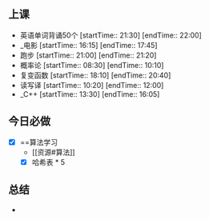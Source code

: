 ## 上课
-  英语单词背诵50个 [startTime:: 21:30]  [endTime:: 22:00]
-  _电影 [startTime:: 16:15]  [endTime:: 17:45]
-  跑步 [startTime:: 21:00]  [endTime:: 21:20]
-  概率论 [startTime:: 08:30]  [endTime:: 10:10]
-  复变函数 [startTime:: 18:10]  [endTime:: 20:40]
-  读写译 [startTime:: 10:20]  [endTime:: 12:00]
-  _C++ [startTime:: 13:30]  [endTime:: 16:05]
## 今日必做
* [x] ==算法学习
	* [[资源#算法]]
	* [x] 哈希表 * 5
## 总结
* 